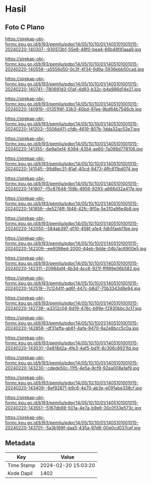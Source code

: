 # Hasil

## Foto C Plano

https://sirekap-obj-formc.kpu.go.id/b193/pemilu/pdpr/14/05/10/10/01/1405101001015-20240220-140307--930513b1-55e8-48f0-bea4-66b48f41aaa9.jpg

https://sirekap-obj-formc.kpu.go.id/b193/pemilu/pdpr/14/05/10/10/01/1405101001015-20240220-140558--a5556d50-0c3f-4f34-9d9a-5936ebb50cad.jpg

https://sirekap-obj-formc.kpu.go.id/b193/pemilu/pdpr/14/05/10/10/01/1405101001015-20240220-140741--780691d3-01af-4d93-b32c-b4a986d14e21.jpg

https://sirekap-obj-formc.kpu.go.id/b193/pemilu/pdpr/14/05/10/10/01/1405101001015-20240220-140919--01351f4f-33b3-40bd-97ee-9bd64b7546cb.jpg

https://sirekap-obj-formc.kpu.go.id/b193/pemilu/pdpr/14/05/10/10/01/1405101001015-20240220-141203--5506d411-cfdb-4619-807b-1dda32ac53e7.jpg

https://sirekap-obj-formc.kpu.go.id/b193/pemilu/pdpr/14/05/10/10/01/1405101001015-20240220-141355--6e9a0ef4-6384-4354-ae60-7a098d778106.jpg

https://sirekap-obj-formc.kpu.go.id/b193/pemilu/pdpr/14/05/10/10/01/1405101001015-20240220-141545--99d8ec31-81af-40cd-9473-4ffc611bd074.jpg

https://sirekap-obj-formc.kpu.go.id/b193/pemilu/pdpr/14/05/10/10/01/1405101001015-20240220-141807--f5c67648-159b-4959-9293-a668d32a417e.jpg

https://sirekap-obj-formc.kpu.go.id/b193/pemilu/pdpr/14/05/10/10/01/1405101001015-20240220-141859--de5274ff-1648-42fc-9f0a-5e310a96e4b8.jpg

https://sirekap-obj-formc.kpu.go.id/b193/pemilu/pdpr/14/05/10/10/01/1405101001015-20240220-142050--584ab397-d110-458f-a1e4-fdb5faeb11be.jpg

https://sirekap-obj-formc.kpu.go.id/b193/pemilu/pdpr/14/05/10/10/01/1405101001015-20240220-142209--ee6098ed-2000-44eb-9dde-04b7ac6900e5.jpg

https://sirekap-obj-formc.kpu.go.id/b193/pemilu/pdpr/14/05/10/10/01/1405101001015-20240220-142311--20984af4-4b3d-4cc6-921f-ff999e06b582.jpg

https://sirekap-obj-formc.kpu.go.id/b193/pemilu/pdpr/14/05/10/10/01/1405101001015-20240220-142519--7c12441f-ad6f-447c-b8d7-70b3343d8e94.jpg

https://sirekap-obj-formc.kpu.go.id/b193/pemilu/pdpr/14/05/10/10/01/1405101001015-20240220-142739--a3312c04-6d19-476c-b99e-f2930bbc3c17.jpg

https://sirekap-obj-formc.kpu.go.id/b193/pemilu/pdpr/14/05/10/10/01/1405101001015-20240220-142858--df31affa-ab81-4afa-9470-6a2e8bcc5c0a.jpg

https://sirekap-obj-formc.kpu.go.id/b193/pemilu/pdpr/14/05/10/10/01/1405101001015-20240220-143031--0e818d2a-4fe3-4af5-bd1f-8c306c8921fd.jpg

https://sirekap-obj-formc.kpu.go.id/b193/pemilu/pdpr/14/05/10/10/01/1405101001015-20240220-143230--cdede50c-11f5-4e5a-9cf9-92aa008a1af9.jpg

https://sirekap-obj-formc.kpu.go.id/b193/pemilu/pdpr/14/05/10/10/01/1405101001015-20240220-143409--8ef92871-b9c6-4e70-ab3e-e091abe338cf.jpg

https://sirekap-obj-formc.kpu.go.id/b193/pemilu/pdpr/14/05/10/10/01/1405101001015-20240220-143551--5167db98-501a-4e7a-b9e6-30c0f33e573c.jpg

https://sirekap-obj-formc.kpu.go.id/b193/pemilu/pdpr/14/05/10/10/01/1405101001015-20240220-143701--5a3b169f-daa5-435a-97d6-00e0cd037cef.jpg


## Metadata

| Key        | Value               |
| ---------- | ------------------- |
| Time Stamp | 2024-02-20 15:03:20 |
| Kode Dapil | 1402                |



